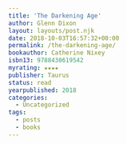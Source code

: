 ```yaml
---
title: 'The Darkening Age'
author: Glenn Dixon
layout: layouts/post.njk
date: 2018-10-03T16:57:32+00:00
permalink: /the-darkening-age/
bookauthor: Catherine Nixey
isbn13: 9788430619542
myrating: ★★★★
publisher: Taurus
status: read
yearpublished: 2018
categories:
  - Uncategorized
tags:
  - posts
  - books
---
```

